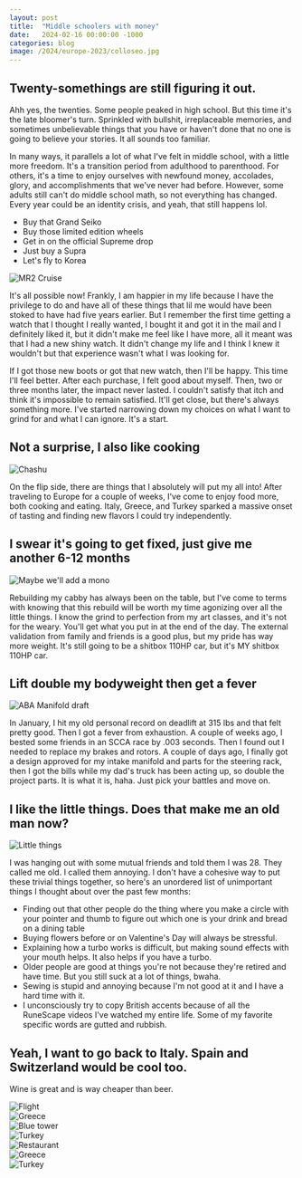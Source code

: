 ```yaml
---
layout: post
title:  "Middle schoolers with money"
date:   2024-02-16 00:00:00 -1000
categories: blog
image: /2024/europe-2023/colloseo.jpg
---
```

## Twenty-somethings are still figuring it out.

Ahh yes, the twenties. Some people peaked in high school. But this time it's the late bloomer's turn. Sprinkled with bullshit, irreplaceable memories, and sometimes unbelievable things that you have or haven't done that no one is going to believe your stories. It all sounds too familiar.

In many ways, it parallels a lot of what I've felt in middle school, with a little more freedom. It's a transition period from adulthood to parenthood. For others, it's a time to enjoy ourselves with newfound money, accolades, glory, and accomplishments that we've never had before. However, some adults still can't do middle school math, so not everything has changed. Every year could be an identity crisis, and yeah, that still happens lol.

- Buy that Grand Seiko
- Buy those limited edition wheels
- Get in on the official Supreme drop
- Just buy a Supra
- Let's fly to Korea

![MR2 Cruise](https://sudoyashi.com/assets/img/2024/cabby/mr2-cruise.jpg)

It's all possible now! Frankly, I am happier in my life because I have the privilege to do and have all of these things that lil me would have been stoked to have had five years earlier. But I remember the first time getting a watch that I thought I really wanted, I bought it and got it in the mail and I definitely liked it, but it didn't make me feel like I have more, all it meant was that I had a new shiny watch. It didn't change my life and I think I knew it wouldn't but that experience wasn't what I was looking for.

If I got those new boots or got that new watch, then I'll be happy. This time I'll feel better. After each purchase, I felt good about myself. Then, two or three months later, the impact never lasted. I couldn't satisfy that itch and think it's impossible to remain satisfied. It'll get close, but there's always something more. I've started narrowing down my choices on what I want to grind for and what I can ignore. It's a start.

## Not a surprise, I also like cooking

![Chashu](https://sudoyashi.com/assets/img/2024/chashu.jpg)

On the flip side, there are things that I absolutely will put my all into! After traveling to Europe for a couple of weeks, I've come to enjoy food more, both cooking and eating. Italy, Greece, and Turkey sparked a massive onset of tasting and finding new flavors I could try independently.

## I swear it's going to get fixed, just give me another 6-12 months

![Maybe we'll add a mono](https://sudoyashi.com/assets/img/2024/cabby/mono-cabby.jpg)

Rebuilding my cabby has always been on the table, but I've come to terms with knowing that this rebuild will be worth my time agonizing over all the little things. I know the grind to perfection from my art classes, and it's not for the weary. You'll get what you put in at the end of the day. The external validation from family and friends is a good plus, but my pride has way more weight. It's still going to be a shitbox 110HP car, but it's MY shitbox 110HP car.

## Lift double my bodyweight then get a fever

![ABA Manifold draft](https://www.sudoyashi.com/assets/img/2024/cabby/aba-manifold.jpg)

In January, I hit my old personal record on deadlift at 315 lbs and that felt pretty good. Then I got a fever from exhaustion. A couple of weeks ago, I bested some friends in an SCCA race by .003 seconds. Then I found out I needed to replace my brakes and rotors. A couple of days ago, I finally got a design approved for my intake manifold and parts for the steering rack, then I got the bills while my dad's truck has been acting up, so double the project parts. It is what it is, haha. Just pick your battles and move on.

## I like the little things. Does that make me an old man now?

![Little things](https://www.sudoyashi.com/assets/img/2024/little-things.jpg)

I was hanging out with some mutual friends and told them I was 28. They called me old. I called them annoying.
I don't have a cohesive way to put these trivial things together, so here's an unordered list of unimportant things I thought about over the past few months:

- Finding out that other people do the thing where you make a circle with your pointer and thumb to figure out which one is your drink and bread on a dining table
- Buying flowers before or on Valentine's Day will always be stressful.
- Explaining how a turbo works is difficult, but making sound effects with your mouth helps. It also helps if you have a turbo.
- Older people are good at things you're not because they're retired and have time. But you still suck at a lot of things, bwaha.
- Sewing is stupid and annoying because I'm not good at it and I have a hard time with it.
- I unconsciously try to copy British accents because of all the RuneScape videos I've watched my entire life. Some of my favorite specific words are gutted and rubbish.

## Yeah, I want to go back to Italy. Spain and Switzerland would be cool too.

Wine is great and is way cheaper than beer.

![Flight](https://www.sudoyashi.com/assets/img/2024/europe-2023/flight.jpg)
<br>
![Greece](https://www.sudoyashi.com/assets/img/2024/europe-2023/europe-1.jpg)<br>
![Blue tower](https://www.sudoyashi.com/assets/img/2024/europe-2023/europe-3.jpg)<br>
![Turkey](https://www.sudoyashi.com/assets/img/2024/europe-2023/europe-4.jpg)<br>
![Restaurant](https://www.sudoyashi.com/assets/img/2024/europe-2023/restaurant.jpg)<br>
![Greece](https://www.sudoyashi.com/assets/img/2024/europe-2023/europe-6.jpg)<br>
![Turkey](https://www.sudoyashi.com/assets/img/2024/europe-2023/europe-8.jpg)<br>